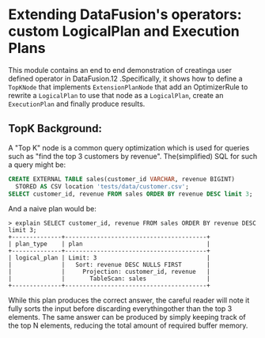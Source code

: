 <!---
  Licensed to the Apache Software Foundation (ASF) under one
  or more contributor license agreements.  See the NOTICE file
  distributed with this work for additional information
  regarding copyright ownership.  The ASF licenses this file
  to you under the Apache License, Version 2.0 (the
  "License"); you may not use this file except in compliance
  with the License.  You may obtain a copy of the License at

    http://www.apache.org/licenses/LICENSE-2.0

  Unless required by applicable law or agreed to in writing,
  software distributed under the License is distributed on an
  "AS IS" BASIS, WITHOUT WARRANTIES OR CONDITIONS OF ANY
  KIND, either express or implied.  See the License for the
  specific language governing permissions and limitations
  under the License.
-->

# Extending DataFusion's operators: custom LogicalPlan and Execution Plans
This module contains an end to end demonstration of creatinga user defined operator in DataFusion.12 .Specifically, it shows how to define a `TopKNode` that implements `ExtensionPlanNode` that add an OptimizerRule to rewrite a `LogicalPlan` to use that node as a `LogicalPlan`, create an `ExecutionPlan` and finally produce results.

## TopK Background:
A "Top K" node is a common query optimization which is used for queries such as "find the top 3 customers by revenue". The(simplified) SQL for such a query might be:

 ```sql
CREATE EXTERNAL TABLE sales(customer_id VARCHAR, revenue BIGINT)
   STORED AS CSV location 'tests/data/customer.csv';
 SELECT customer_id, revenue FROM sales ORDER BY revenue DESC limit 3;
```
 And a naive plan would be:
 ```
> explain SELECT customer_id, revenue FROM sales ORDER BY revenue DESC limit 3;
 +--------------+----------------------------------------+
 | plan_type    | plan                                   |
 +--------------+----------------------------------------+
 | logical_plan | Limit: 3                               |
 |              |   Sort: revenue DESC NULLS FIRST       |
 |              |     Projection: customer_id, revenue   |
 |              |       TableScan: sales                 |
 +--------------+----------------------------------------+
 ```
While this plan produces the correct answer, the careful reader will note it fully sorts the input before discarding everythingother than the top 3 elements.
The same answer can be produced by simply keeping track of the top N elements, reducing the total amount of required buffer memory.

